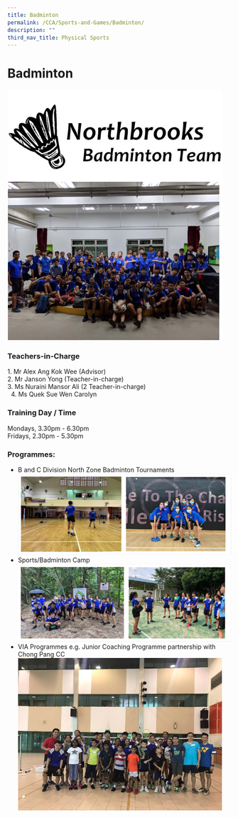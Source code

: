 ```yaml
---
title: Badminton
permalink: /CCA/Sports-and-Games/Badminton/
description: ""
third_nav_title: Physical Sports
---
```

Badminton
=========
![](/images/badminton.png)

### Teachers-in-Charge

1\. Mr Alex Ang Kok Wee (Advisor) <br>
2\. Mr Janson Yong (Teacher-in-charge) <br>
3\. Ms Nuraini Mansor Ali (2 Teacher-in-charge) <br> 
4\. Ms Quek Sue Wen Carolyn

### Training Day / Time

Mondays, 3.30pm - 6.30pm  
Fridays, 2.30pm - 5.30pm

### Programmes:

*   B and C Division North Zone Badminton Tournaments
![](/images/badminton2.png)
*   Sports/Badminton Camp
![](/images/badminton3.png)
*   VIA Programmes e.g. Junior Coaching Programme partnership with Chong Pang CC
![](/images/badminton5.png)